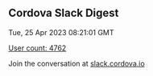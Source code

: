 ## Cordova Slack Digest
Tue, 25 Apr 2023 08:21:01 GMT

[User count: 4762](https://cordova.slack.com/)


Join the conversation at [slack.cordova.io](http://slack.cordova.io/)

